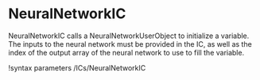 # NeuralNetworkIC

NeuralNetworkIC calls a NeuralNetworkUserObject to initialize a variable. The inputs to the neural network must be provided in the IC, as well as the index of the output array of the neural network to use to fill the variable.

!syntax parameters /ICs/NeuralNetworkIC
